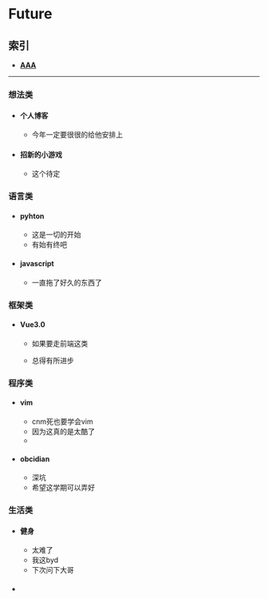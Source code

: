 # Future

## 索引

- [**AAA**](#)





---

### 想法类

- #### 个人博客

  - 今年一定要很很的给他安排上

- #### 招新的小游戏

  - 这个待定 

### 语言类

- #### pyhton

  - 这是一切的开始
  - 有始有终吧


- #### javascript

  - 一直拖了好久的东西了

### 框架类

- #### Vue3.0

  - 如果要走前端这类

  - 总得有所进步

    

### 程序类

- #### vim

  - cnm死也要学会vim
  - 因为这真的是太酷了
  - 

- #### obcidian

  - 深坑
  - 希望这学期可以弄好

### 生活类

- #### 健身

  - 太难了
  - 我这byd
  - 下次问下大哥

- #### 
